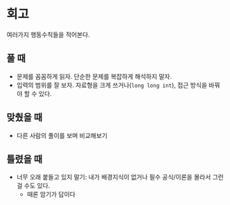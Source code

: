 # 회고
여러가지 행동수칙들을 적어본다.

## 풀 때
- 문제를 꼼꼼하게 읽자. 단순한 문제를 복잡하게 해석하지 말자.
- 입력의 범위를 잘 보자. 자료형을 크게 쓰거나(`long long int`), 접근 방식을 바꿔야 할 수 있다.

## 맞췄을 때
- 다른 사람의 풀이를 보며 비교해보기

## 틀렸을 때
- 너무 오래 붙들고 있지 말기: 내가 배경지식이 없거나 필수 공식/이론을 몰라서 그런 걸 수도 있다.
  - 때론 암기가 답이다
